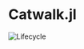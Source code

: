 # Catwalk.jl

![Lifecycle](https://img.shields.io/badge/lifecycle-experimental-orange.svg)<!--
![Lifecycle](https://img.shields.io/badge/lifecycle-maturing-blue.svg)
![Lifecycle](https://img.shields.io/badge/lifecycle-stable-green.svg)
![Lifecycle](https://img.shields.io/badge/lifecycle-retired-orange.svg)
![Lifecycle](https://img.shields.io/badge/lifecycle-archived-red.svg)
![Lifecycle](https://img.shields.io/badge/lifecycle-dormant-blue.svg) -->
<!--
[![Documentation](https://img.shields.io/badge/docs-stable-blue.svg)](https://tisztamo.github.io/Catwalk.jl/stable)
[![Documentation](https://img.shields.io/badge/docs-master-blue.svg)](https://tisztamo.github.io/Catwalk.jl/dev)
-->
